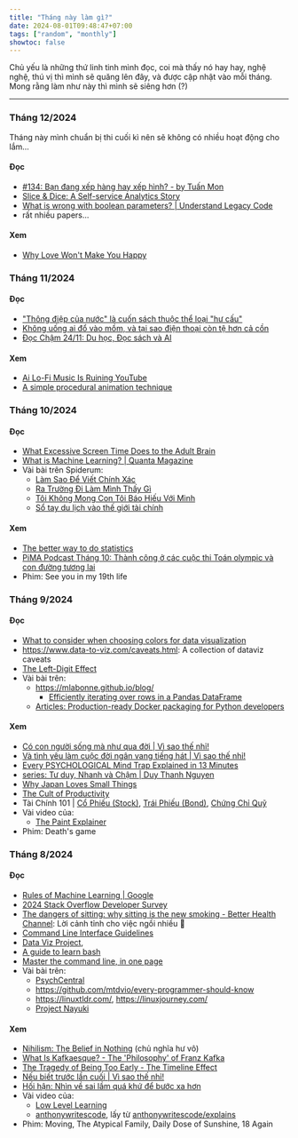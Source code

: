 ```yaml
---
title: "Tháng này làm gì?"
date: 2024-08-01T09:48:47+07:00
tags: ["random", "monthly"]
showtoc: false
---
```


Chủ yếu là những thứ linh tinh mình đọc, coi mà thấy nó hay hay, nghệ nghệ, thú vị thì mình sẽ quăng lên đây, và được cập nhật vào mỗi tháng. Mong rằng làm như này thì mình sẽ siêng hơn (?)

---

<!-- ### Tháng /2025
#### Đọc

#### Xem -->

### Tháng 12/2024
Tháng này mình chuẩn bị thi cuối kì nên sẽ không có nhiều hoạt động cho lắm...
#### Đọc
- [#134: Bạn đang xếp hàng hay xếp hình? - by Tuấn Mon](https://manyonepercents.substack.com/p/134-ban-dang-xep-hang-hay-xep-hinh)
- [Slice & Dice: A Self-service Analytics Story](https://www.holistics.io/blog/self-service-analytics-comic/)
- [What is wrong with boolean parameters? | Understand Legacy Code](https://understandlegacycode.com/blog/what-is-wrong-with-boolean-parameters/)
- rất nhiều papers...

#### Xem
- [Why Love Won't Make You Happy](https://www.youtube.com/watch?v=qHJT1fqfMqc)


### Tháng 11/2024
#### Đọc
- ["Thông điệp của nước" là cuốn sách thuộc thể loại "hư cấu"](https://thaiducphuong.wordpress.com/2021/07/11/ve-mot-cuon-sach-lien-quan-toi-de-thi-tot-nghiep-thpt-mon-van-2021/)
- [Không uống ai đổ vào mồm, và tại sao điện thoại còn tệ hơn cả cồn](https://spiderum.com/bai-dang/Khong-uong-ai-do-vao-mom-va-tai-sao-dien-thoai-con-te-hon-ca-con-j9fGPXWVIdXL)
- [Đọc Chậm 24/11: Du học, Đọc sách và AI](https://hoquoctuan.substack.com/p/oc-cham-2411-du-hoc-oc-sach-va-ai)

#### Xem
- [Ai Lo-Fi Music Is Ruining YouTube](https://www.youtube.com/watch?v=_oxtFP2UUyM)
- [A simple procedural animation technique](https://www.youtube.com/watch?v=qlfh_rv6khY)


### Tháng 10/2024
#### Đọc
- [What Excessive Screen Time Does to the Adult Brain](https://longevity.stanford.edu/lifestyle/2024/05/30/what-excessive-screen-time-does-to-the-adult-brain/)
- [What is Machine Learning? | Quanta Magazine](https://www.quantamagazine.org/what-is-machine-learning-20240708/)
- Vài bài trên Spiderum:
    - [Làm Sao Để Viết Chính Xác](https://spiderum.com/bai-dang/Lam-Sao-De-Viet-Chinh-Xac-X6mtdPedghJH)
    - [Ra Trường Đi Làm Mình Thấy Gì](https://spiderum.com/bai-dang/Ra-Truong-Di-Lam-Minh-Thay-Gi-10ne)
    - [Tôi Không Mong Con Tôi Báo Hiếu Với Mình](https://spiderum.com/bai-dang/Toi-Khong-Mong-Con-Toi-Bao-Hieu-Voi-Minh-E5MHsSd2v76H)
    - [Sổ tay du lịch vào thế giới tài chính](https://spiderum.com/bai-dang/So-tay-du-lich-vao-the-gioi-tai-chinh-CN8inFuTT3VS)

#### Xem
- [The better way to do statistics](https://www.youtube.com/watch?v=3jP4H0kjtng)
- [PiMA Podcast Tháng 10: Thành công ở các cuộc thi Toán olympic và con đường tương lai](https://www.youtube.com/watch?v=P5DnqxPJTyE)
- Phim: See you in my 19th life


### Tháng 9/2024
#### Đọc
- [What to consider when choosing colors for data visualization](https://blog.datawrapper.de/colors/)
- https://www.data-to-viz.com/caveats.html: A collection of dataviz caveats
- [The Left-Digit Effect](https://www.psychologytoday.com/us/blog/mind-games/201306/the-left-digit-effect-why-game-prices-end-in-99)
- Vài bài trên:
    - https://mlabonne.github.io/blog/
        - [Efficiently iterating over rows in a Pandas DataFrame](https://mlabonne.github.io/blog/posts/2022-03-21-Efficiently_iterating_over_rows_in_a_Pandas_DataFrame.html)
    - [Articles: Production-ready Docker packaging for Python developers](https://pythonspeed.com/docker/)


#### Xem
- [Có con người sống mà như qua đời | Vì sao thế nhỉ!](https://youtu.be/4qy8dM3lLqc?si=wDBI_zV5bw6K318W)
- [Và tình yêu làm cuộc đời ngân vang tiếng hát | Vì sao thế nhỉ!](https://www.youtube.com/watch?v=YTFDC_zdLzM)
- [Every PSYCHOLOGICAL Mind Trap Explained in 13 Minutes](https://youtu.be/MChqrjv4YFI?si=U3AD3PWLY-8JfMg9)
- [series: Tư duy, Nhanh và Chậm | Duy Thanh Nguyen](https://youtu.be/s0nEcXcMdKg?si=q3Y0Hn_ojsCRkLZc)
- [Why Japan Loves Small Things](https://youtu.be/CPKjnJ4oi4k?si=Wab478yW2Myn4MJl)
- [The Cult of Productivity](https://youtu.be/cTMTZ7PAMYE?si=IyqJZJLNAc7tsliC)
- Tài Chính 101 | [Cổ Phiếu (Stock)](https://www.youtube.com/watch?v=CdCHJdRPAhU), [Trái Phiếu (Bond)](https://www.youtube.com/watch?v=D31HDgSnEi4), [Chứng Chỉ Quỹ](https://www.youtube.com/watch?v=SHh__otke6Q)
- Vài video của:
    - [The Paint Explainer](https://www.youtube.com/@ThePaintExplainer/videos)
- Phim: Death's game


### Tháng 8/2024
#### Đọc
- [Rules of Machine Learning | Google](https://developers.google.com/machine-learning/guides/rules-of-ml)
- [2024 Stack Overflow Developer Survey](https://survey.stackoverflow.co/2024)
- [The dangers of sitting: why sitting is the new smoking - Better Health Channel](https://www.betterhealth.vic.gov.au/health/healthyliving/the-dangers-of-sitting): Lời cảnh tỉnh cho việc ngồi nhiều 🥲
- [Command Line Interface Guidelines](https://clig.dev/)
- [Data Viz Project](https://datavizproject.com/), 
- [A guide to learn bash](https://github.com/Idnan/bash-guide)
- [Master the command line, in one page](https://github.com/jlevy/the-art-of-command-line)
- Vài bài trên:
    - [PsychCentral](https://psychcentral.com/)
    - https://github.com/mtdvio/every-programmer-should-know
    - https://linuxtldr.com/, https://linuxjourney.com/
    - [Project Nayuki](https://www.nayuki.io/recent-pages/)

#### Xem
- [Nihilism: The Belief in Nothing](https://youtu.be/ZOvyn72x6kQ?si=fr35sRStyM_o-2wy) (chủ nghĩa hư vô)
- [What Is Kafkaesque? - The 'Philosophy' of Franz Kafka](https://youtu.be/LaffA9EyUgo?si=jRnBxpRaEhljJko-)
- [The Tragedy of Being Too Early - The Timeline Effect](https://www.youtube.com/watch?v=ffWSQCjTtgk)
- [Nếu biết trước lần cuối | Vì sao thế nhỉ!](https://youtu.be/y3Yb_tPvt0Q?si=_hFg5pczFkz8c4hx)
- [Hối hận: Nhìn về sai lầm quá khứ để bước xa hơn](https://www.youtube.com/watch?v=ZIossy8SJ20)
- Vài video của:
    - [Low Level Learning](https://www.youtube.com/@LowLevelLearning/videos)
    - [anthonywritescode](https://www.youtube.com/@anthonywritescode), lấy từ [anthonywritescode/explains](https://github.com/anthonywritescode/explains)
- Phim: Moving, The Atypical Family, Daily Dose of Sunshine, 18 Again